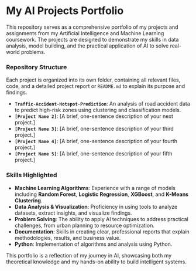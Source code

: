 # My AI Projects Portfolio

This repository serves as a comprehensive portfolio of my projects and assignments from my Artificial Intelligence and Machine Learning coursework. The projects are designed to demonstrate my skills in data analysis, model building, and the practical application of AI to solve real-world problems.

### **Repository Structure**

Each project is organized into its own folder, containing all relevant files, code, and a detailed project report or `README.md` to explain its purpose and findings.

- **`Traffic-Accident-Hotspot-Prediction`**: An analysis of road accident data to predict high-risk zones using clustering and classification models.
- **`[Project Name 2]`**: [A brief, one-sentence description of your next project.]
- **`[Project Name 3]`**: [A brief, one-sentence description of your third project.]
- **`[Project Name 4]`**: [A brief, one-sentence description of your fourth project.]
- **`[Project Name 5]`**: [A brief, one-sentence description of your fifth project.]

### **Skills Highlighted**

- **Machine Learning Algorithms**: Experience with a range of models including **Random Forest**, **Logistic Regression**, **XGBoost**, and **K-Means Clustering**.
- **Data Analysis & Visualization**: Proficiency in using tools to analyze datasets, extract insights, and visualize findings.
- **Problem Solving**: The ability to apply AI techniques to address practical challenges, from urban planning to resource optimization.
- **Documentation**: Skills in creating clear, professional reports that explain methodologies, results, and business value.
- **Python**: Implementation of algorithms and analysis using Python.

This portfolio is a reflection of my journey in AI, showcasing both my theoretical knowledge and my hands-on ability to build intelligent systems.
